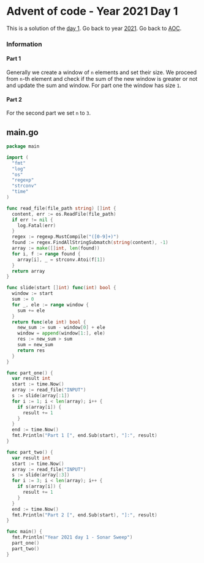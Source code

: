 # Advent of code - Year 2021 Day 1

This is a solution of the [day 1](https://adventofcode.com/2021/day/1). Go back to year [2021](2021.md). Go back to [AOC](../adventofcode.md).

### Information

#### Part 1

Generally we create a window of `n` elements and set their size. We proceed from `n`-th element and check if the sum of the new window is greater or not and update the sum and window. For part one the window has size `1`.

#### Part 2

For the second part we set `n` to `3`.

## main.go

```go
package main

import (
  "fmt"
  "log"
  "os"
  "regexp"
  "strconv"
  "time"
)

func read_file(file_path string) []int {
  content, err := os.ReadFile(file_path)
  if err != nil {
    log.Fatal(err)
  }
  regex := regexp.MustCompile("([0-9]+)")
  found := regex.FindAllStringSubmatch(string(content), -1)
  array := make([]int, len(found))
  for i, f := range found {
    array[i], _ = strconv.Atoi(f[1])
  }
  return array
}

func slide(start []int) func(int) bool {
  window := start
  sum := 0
  for _, ele := range window {
    sum += ele
  }
  return func(ele int) bool {
    new_sum := sum - window[0] + ele
    window = append(window[1:], ele)
    res := new_sum > sum
    sum = new_sum
    return res
  }
}

func part_one() {
  var result int
  start := time.Now()
  array := read_file("INPUT")
  s := slide(array[:1])
  for i := 1; i < len(array); i++ {
    if s(array[i]) {
      result += 1
    }
  }
  end := time.Now()
  fmt.Println("Part 1 [", end.Sub(start), "]:", result)
}

func part_two() {
  var result int
  start := time.Now()
  array := read_file("INPUT")
  s := slide(array[:3])
  for i := 3; i < len(array); i++ {
    if s(array[i]) {
      result += 1
    }
  }
  end := time.Now()
  fmt.Println("Part 2 [", end.Sub(start), "]:", result)
}

func main() {
  fmt.Println("Year 2021 day 1 - Sonar Sweep")
  part_one()
  part_two()
}
```

